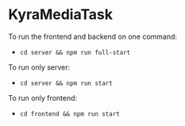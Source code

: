 # KyraMediaTask

To run the frontend and backend on one command:
- `cd server && npm run full-start`

To run only server:
- `cd server && npm run start`

To run only frontend:
- `cd frontend && npm run start`

